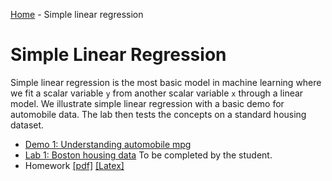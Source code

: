 [Home](../sequence.md) - Simple linear regression 

# Simple Linear Regression

Simple linear regression is the most basic model in machine learning
where we fit a scalar variable `y` from another scalar variable `x` through
a linear model.  We illustrate simple linear regression with a basic demo for 
automobile data.  The lab then tests the concepts on a standard housing dataset.

* [Demo 1:  Understanding automobile mpg](demo01_auto_mpg.ipynb)
* [Lab 1: Boston housing data](lab01_housing_partial.ipynb) To be completed by the student.
* Homework [[pdf]](./hw/hw01_simp_lin_reg.pdf) [[Latex]](./hw/hw01_simp_lin_reg.tex)


